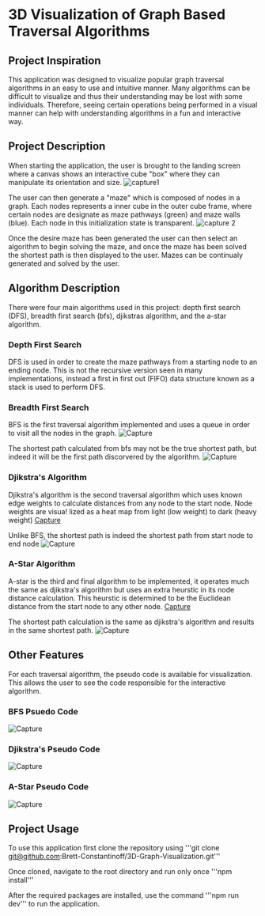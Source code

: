 # 3D Visualization of Graph Based Traversal Algorithms

## Project Inspiration

This application was designed to visualize popular graph traversal algorithms in an easy to use and intuitive manner. Many 
algorithms can be difficult to visualize and thus their understanding may be lost with some individuals. Therefore, seeing 
certain operations being performed in a visual manner can help with understanding algorithms in a fun and interactive way.

## Project Description

When starting the application, the user is brought to the landing screen where a canvas shows an interactive cube "box" where 
they can manipulate its orientation and size. 
![capture1](https://user-images.githubusercontent.com/77081808/215588989-ff204f9d-34d5-4d74-abf8-1a2409cb998d.PNG)

The user can then generate a "maze" which is composed of nodes in a graph. Each nodes represents a inner cube in the outer cube frame, where certain nodes
are designate as maze pathways (green) and maze walls (blue). Each node in this initialization state is transparent.
![capture 2](https://user-images.githubusercontent.com/77081808/215589142-89b8327f-37c9-4400-9b77-3bc4b2808649.PNG)

Once the desire maze has been generated the user can then select an algorithm to begin solving the maze, and once the maze has been solved the shortest path is then displayed to the user. Mazes can be continualy generated and solved by the user.

## Algorithm Description

There were four main algorithms used in this project: depth first search (DFS), breadth first search (bfs), djikstras algorithm, and the a-star algorithm.

### Depth First Search

DFS is used in order to create the maze pathways from a starting node to an ending node. This is not the recursive version seen in many implementations, instead a first in first out (FIFO) data structure known as a stack is used to perform DFS.

### Breadth First Search

BFS is the first traversal algorithm implemented and uses a queue in order to visit all the nodes in the graph. 
![Capture](https://user-images.githubusercontent.com/77081808/215590379-3eb62273-2ba2-4d1e-a79a-6d9d68e71a6d.PNG)

The shortest path calculated from bfs may not be the true shortest path, but indeed it will be the first path discorvered by the algorithm.
![Capture](https://user-images.githubusercontent.com/77081808/215590554-a8cdd0d9-b666-4970-8070-e3c403f4390b.PNG)

### Djikstra's Algorithm

Djikstra's algorithm is the second traversal algorithm which uses known edge weights to calculate distances from any node to the start node. Node weights are visua!
lized as a heat map from light (low weight) to dark (heavy weight)
[Capture](https://user-images.githubusercontent.com/77081808/215591092-b70fa0d6-3406-433f-a9de-1abb380e9620.PNG)

Unlike BFS, the shortest path is indeed the shortest path from start node to end node
![Capture](https://user-images.githubusercontent.com/77081808/215591244-b92febcf-3bab-4a37-a8f5-5aeebc39d212.PNG)

### A-Star Algorithm

A-star is the third and final algorithm to be implemented, it operates much the same as djikstra's algorithm but uses an extra heurstic in its node distance calculation. This heurstic is determined to be the Euclidean distance from the start node to any other node.
[Capture](https://user-images.githubusercontent.com/77081808/215591650-abcf9785-1f94-4f5c-876b-250f16d224fb.PNG)

The shortest path calculation is the same as djikstra's algorithm and results in the same shortest path.
![Capture](https://user-images.githubusercontent.com/77081808/215591871-839b32b9-0199-4ef8-9797-04c96d652bfb.PNG)

## Other Features

For each traversal algorithm, the pseudo code is available for visualization. This allows the user to see the code responsible for the interactive algorithm.

### BFS Psuedo Code
![Capture](https://user-images.githubusercontent.com/77081808/215592112-50c0b499-1989-4522-ba60-5534ee5308a3.PNG)

### Djikstra's Pseudo Code
![Capture](https://user-images.githubusercontent.com/77081808/215592330-cd57bbf3-83a6-41af-8b5e-d53c08ada16c.PNG)

### A-Star Pseudo Code
![Capture](https://user-images.githubusercontent.com/77081808/215592439-31288cdf-04df-455d-9051-82f61b04fb84.PNG)

## Project Usage

To use this application first clone the repository using '''git clone git@github.com:Brett-Constantinoff/3D-Graph-Visualization.git'''

Once cloned, navigate to the root directory and run only once '''npm install'''

After the required packages are installed, use the command '''npm run dev''' to run the application.

